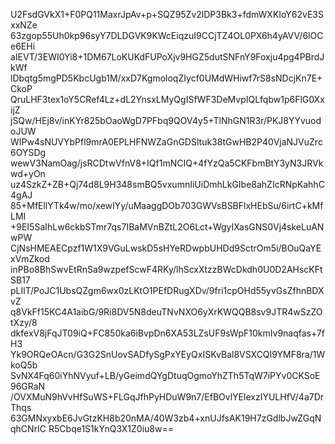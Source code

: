 U2FsdGVkX1+F0PQ11MaxrJpAv+p+SQZ95Zv2lDP3Bk3+fdmWXKIoY62vE3SxxNZe
63zgop55Uh0kp96syY7DLDGVK9KWcEiqzuI9CCjTZ4OL0PX6h4yAVV/6lOCe6EHi
aIEVT/3EWI0Yi8+1DM67LoKUKdFUPoXjv9HGZ5dutSNFnY9Foxju4pg4PBrdJkWf
lDbqtg5mgPD5KbcUgb1M/xxD7KgmoloqZIycf0UMdWHiwf7rS8sNDcjKn7E+CkoP
QruLHF3tex1oY5CRef4Lz+dL2YnsxLMyQgISfWF3DeMvpIQLfqbw1p6FlG0XxijZ
jSQw/HEj8v/inKYr825bOaoWgD7PFbq9QOV4y5+TlNhGN1R3r/PKJ8YYvuodoJUW
WIPw4sNUVYbPfl9mrA0EPLHFNWZaGnGDSltuk38tGwHB2P40VjaNJVuZrc6OYSDg
wewV3NamOag/jsRCDtwVfnV8+IQf1mNCIQ+4fYzQa5CKFbmBtY3yN3JRVkwd+yOn
uz4SzkZ+ZB+Qj74d8L9H348smBQ5vxumnIiUiDmhLkGIbe8ahZIcRNpKahhC4gAJ
85+MfEllYTk4w/mo/xewIYy/uMaaggDOb703GWVsBSBFlxHEbSu/6irtC+kMfLMI
+9EI5SaIhLw6ckbSTmr7qs7IBaMVnBZtL2O6Lct+WgyIXasGNS0Vj4skeLuANwPW
CjNsHMEAECpzf1W1X9VGuLwskD5sHYeRDwpbUHDd9SctrOm5i/BOuQaYExVmZkod
inPBo8BhSwvEtRnSa9wzpefScwF4RKy/lhScxXtzzBWcDkdh0U0D2AHscKFtSB17
pLIlT/PoJC1UbsQZgm6wx0zLKtO1PEfDRugXDv/9fri1cpOHd55yvGsZfhnBDXvZ
q8VkFf15KC4A1aibG/9Ri8DV5N8deuTNvNXO6yXrKWQQB8sv9JTR4wSzZOtXzy/8
dkfexV8jFqJT09iQ+FC850ka6iBvpDn6XA53LZsUF9sWpF10kmIv9naqfas+7fH3
Yk9ORQeOAcn/G3G2SnUovSADfySgPxYEyQxISKvBal8VSXCQI9YMF8ra/1WkoQ5b
SvNX4Fq60iYhNVyuf+LB/yGeimdQYgDtuqOgmoYhZTh5TqW7iPYv0CKSoE96GRaN
/OVXMuN9hVvHfSuWS+FLGqJfhPyHDuW9n7/EfBOvlYElexzIYULHfV/4a7DrThqs
63GMNxyxbE6JvGtzKH8b20nMA/40W3zb4+xnUJfsAK19H7zGdlbJwZGqNqhCNrIC
R5Cbqe1S1kYnQ3X1Z0iu8w==
